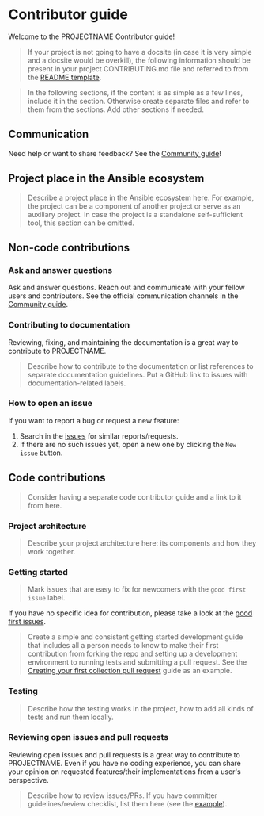 # Contributor guide

Welcome to the PROJECTNAME Contributor guide!

> If your project is not going to have a docsite (in case it is very simple and a docsite would be overkill), the following information should be present in your project CONTRIBUTING.md file and referred to from the [README template](https://github.com/ansible-community/project-template/blob/main/README.md).

> In the following sections, if the content is as simple as a few lines, include it in the section. Otherwise create separate files and refer to them from the sections. Add other sections if needed.

## Communication

Need help or want to share feedback? See the [Community guide](community_guide.md)!

## Project place in the Ansible ecosystem

> Describe a project place in the Ansible ecosystem here. For example, the project can be a component of another project or serve as an auxiliary project.
In case the project is a standalone self-sufficient tool, this section can be omitted.

## Non-code contributions

### Ask and answer questions

Ask and answer questions. Reach out and communicate with your fellow users and contributors.
See the official communication channels in the [Community guide](community_guide.md).

### Contributing to documentation

Reviewing, fixing, and maintaining the documentation is a great way to contribute to PROJECTNAME. 

> Describe how to contribute to the documentation or list references to separate documentation guidelines. Put a GitHub link to issues with documentation-related labels.

### How to open an issue

If you want to report a bug or request a new feature:

1. Search in the [issues](https://github.com/ORG/REPO/issues) for similar reports/requests.
2. If there are no such issues yet, open a new one by clicking the `New issue` button.

## Code contributions

> Consider having a separate code contributor guide and a link to it from here.

### Project architecture

> Describe your project architecture here: its components and how they work together.

### Getting started

> Mark issues that are easy to fix for newcomers with the `good first issue` label.

If you have no specific idea for contribution, please take a look at the [good first issues](https://github.com/ORG/REPO/labels/good%20first%20issue).

> Create a simple and consistent getting started development guide that includes all a person needs to know to make their first contribution from forking the repo and setting up a development environment to running tests and submitting a pull request. See the [Creating your first collection pull request](https://docs.ansible.com/ansible/devel/community/create_pr_quick_start.html) guide as an example.

### Testing

> Describe how the testing works in the project, how to add all kinds of tests and run them locally.

### Reviewing open issues and pull requests

Reviewing open issues and pull requests is a great way to contribute to PROJECTNAME. Even if you have no coding experience, you can share your opinion on requested features/their implementations from a user's perspective.

> Describe how to review issues/PRs. If you have committer guidelines/review checklist, list them here (see the [example](https://docs.ansible.com/ansible/devel/community/collection_contributors/collection_reviewing.html)).
